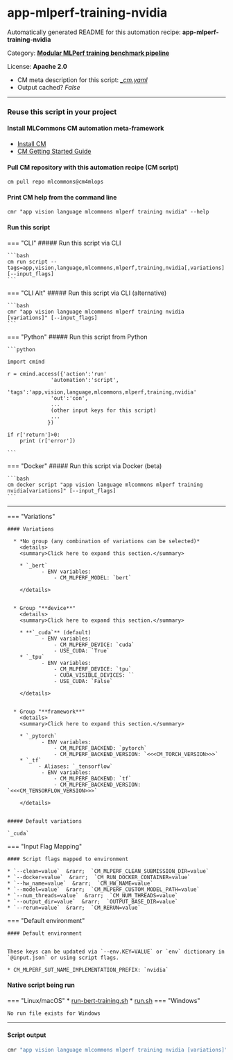 # app-mlperf-training-nvidia
Automatically generated README for this automation recipe: **app-mlperf-training-nvidia**

Category: **[Modular MLPerf training benchmark pipeline](..)**

License: **Apache 2.0**


* CM meta description for this script: *[_cm.yaml](https://github.com/mlcommons/cm4mlops/tree/main/script/app-mlperf-training-nvidia/_cm.yaml)*
* Output cached? *False*

---
### Reuse this script in your project

#### Install MLCommons CM automation meta-framework

* [Install CM](https://docs.mlcommons.org/ck/install)
* [CM Getting Started Guide](https://docs.mlcommons.org/ck/getting-started/)

#### Pull CM repository with this automation recipe (CM script)

```cm pull repo mlcommons@cm4mlops```

#### Print CM help from the command line

````cmr "app vision language mlcommons mlperf training nvidia" --help````

#### Run this script

=== "CLI"
    ##### Run this script via CLI

    ```bash
    cm run script --tags=app,vision,language,mlcommons,mlperf,training,nvidia[,variations] [--input_flags]
    ```
=== "CLI Alt"
    ##### Run this script via CLI (alternative)


    ```bash
    cmr "app vision language mlcommons mlperf training nvidia [variations]" [--input_flags]
    ```

=== "Python"
    ##### Run this script from Python


    ```python

    import cmind

    r = cmind.access({'action':'run'
                  'automation':'script',
                  'tags':'app,vision,language,mlcommons,mlperf,training,nvidia'
                  'out':'con',
                  ...
                  (other input keys for this script)
                  ...
                 })

    if r['return']>0:
        print (r['error'])

    ```


=== "Docker"
    ##### Run this script via Docker (beta)

    ```bash
    cm docker script "app vision language mlcommons mlperf training nvidia[variations]" [--input_flags]
    ```
___

=== "Variations"


    #### Variations

      * *No group (any combination of variations can be selected)*
        <details>
        <summary>Click here to expand this section.</summary>

        * `_bert`
               - ENV variables:
                   - CM_MLPERF_MODEL: `bert`

        </details>


      * Group "**device**"
        <details>
        <summary>Click here to expand this section.</summary>

        * **`_cuda`** (default)
               - ENV variables:
                   - CM_MLPERF_DEVICE: `cuda`
                   - USE_CUDA: `True`
        * `_tpu`
               - ENV variables:
                   - CM_MLPERF_DEVICE: `tpu`
                   - CUDA_VISIBLE_DEVICES: ``
                   - USE_CUDA: `False`

        </details>


      * Group "**framework**"
        <details>
        <summary>Click here to expand this section.</summary>

        * `_pytorch`
               - ENV variables:
                   - CM_MLPERF_BACKEND: `pytorch`
                   - CM_MLPERF_BACKEND_VERSION: `<<<CM_TORCH_VERSION>>>`
        * `_tf`
              - Aliases: `_tensorflow`
               - ENV variables:
                   - CM_MLPERF_BACKEND: `tf`
                   - CM_MLPERF_BACKEND_VERSION: `<<<CM_TENSORFLOW_VERSION>>>`

        </details>


    ##### Default variations

    `_cuda`
=== "Input Flag Mapping"


    #### Script flags mapped to environment

    * `--clean=value`  &rarr;  `CM_MLPERF_CLEAN_SUBMISSION_DIR=value`
    * `--docker=value`  &rarr;  `CM_RUN_DOCKER_CONTAINER=value`
    * `--hw_name=value`  &rarr;  `CM_HW_NAME=value`
    * `--model=value`  &rarr;  `CM_MLPERF_CUSTOM_MODEL_PATH=value`
    * `--num_threads=value`  &rarr;  `CM_NUM_THREADS=value`
    * `--output_dir=value`  &rarr;  `OUTPUT_BASE_DIR=value`
    * `--rerun=value`  &rarr;  `CM_RERUN=value`



=== "Default environment"

    #### Default environment


    These keys can be updated via `--env.KEY=VALUE` or `env` dictionary in `@input.json` or using script flags.

    * CM_MLPERF_SUT_NAME_IMPLEMENTATION_PREFIX: `nvidia`



#### Native script being run
=== "Linux/macOS"
     * [run-bert-training.sh](https://github.com/mlcommons/cm4mlops/tree/main/script/app-mlperf-training-nvidia/run-bert-training.sh)
     * [run.sh](https://github.com/mlcommons/cm4mlops/tree/main/script/app-mlperf-training-nvidia/run.sh)
=== "Windows"

    No run file exists for Windows
___
#### Script output
```bash
cmr "app vision language mlcommons mlperf training nvidia [variations]" [--input_flags] -j
```